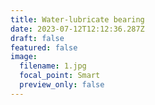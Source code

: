 ```yaml
---
title: Water-lubricate bearing
date: 2023-07-12T12:12:36.287Z
draft: false
featured: false
image:
  filename: 1.jpg
  focal_point: Smart
  preview_only: false
---
```

